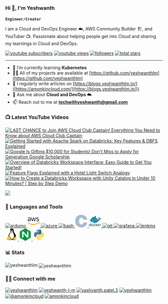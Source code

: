 ### Hi 👋, I'm Yeshwanth

**`Engineer/Creator`**

I am a Cloud and DevOps Engineer ☁️, AWS Community Builder 🏗️, and YouTuber 📺. Passionate about helping people get into Cloud and sharing my learnings in Cloud and DevOps.

   <p align="left">
      <a href="https://www.youtube.com/c/TechWithYeshwanth?sub_confirmation=1">
         <img alt="youtube subscribers" title="Subscribe to my YouTube channel" src="https://custom-icon-badges.demolab.com/youtube/channel/subscribers/UCwhERUcuzUCwr8x8mQ8zrcw?color=%23E05D44&label=SUBSCRIBE&logo=video&logoColor=white&style=for-the-badge&labelColor=CE4630"/></a> 
      <a href="https://www.youtube.com/c/TechWithYeshwanth">
         <img alt="youtube views" title="YouTube views" src="https://custom-icon-badges.demolab.com/youtube/channel/views/UCwhERUcuzUCwr8x8mQ8zrcw?color=%23E1AD0E&logo=eye&logoColor=white&style=for-the-badge&labelColor=C79600"/></a> 
      <a href="https://github.com/yeshwanthlm?tab=followers">
         <img alt="followers" title="Follow me on Github" src="https://custom-icon-badges.demolab.com/github/followers/yeshwanthlm?color=236ad3&labelColor=1155ba&style=for-the-badge&logo=person-add&label=Follow&logoColor=white"/></a>
      <a href="https://github.com/yeshwanthlm?tab=repositories&sort=stargazers">
         <img alt="total stars" title="Total stars on GitHub" src="https://custom-icon-badges.demolab.com/github/stars/yeshwanthlm?color=55960c&style=for-the-badge&labelColor=488207&logo=star"/></a>
   </p>

---

- 🌱 I’m currently learning **Kubernetes**
- 👨‍💻 All of my projects are available at [https://github.com/yeshwanthlm](https://github.com/yeshwanthlm)
- 📝 I regularly write articles on [https://blogs.yeshwanthlm.in/]([https://amonkincloud.com/](https://blogs.yeshwanthlm.in/))
- 💬 Ask me about **Cloud and DevOps ☁️**
- 📫 Reach out to me at **techwithyeshwanth@gmail.com**


### 📺 Latest YouTube Videos

<!-- BEGIN YOUTUBE-CARDS -->
[![LAST CHANCE to Join AWS Cloud Club Captain! Everything You Need to Know about AWS Cloud Club Captain](https://ytcards.demolab.com/?id=jvbchf51CIs&title=LAST+CHANCE+to+Join+AWS+Cloud+Club+Captain%21+Everything+You+Need+to+Know+about+AWS+Cloud+Club+Captain&lang=en&timestamp=1755174660&background_color=%230d1117&title_color=%23ffffff&stats_color=%23dedede&max_title_lines=1&width=250&border_radius=5 "LAST CHANCE to Join AWS Cloud Club Captain! Everything You Need to Know about AWS Cloud Club Captain")](https://www.youtube.com/watch?v=jvbchf51CIs)
[![Getting Started with Apache Spark on Databricks: Key Features & DBFS Explained](https://ytcards.demolab.com/?id=kJe1NHbeXi8&title=Getting+Started+with+Apache+Spark+on+Databricks%3A+Key+Features+%26+DBFS+Explained&lang=en&timestamp=1755088263&background_color=%230d1117&title_color=%23ffffff&stats_color=%23dedede&max_title_lines=1&width=250&border_radius=5 "Getting Started with Apache Spark on Databricks: Key Features & DBFS Explained")](https://www.youtube.com/watch?v=kJe1NHbeXi8)
[![Google Is Gifting $10,000 for Students! Don't Miss to Apply for Generation Google Scholarship](https://ytcards.demolab.com/?id=YSG36EG-xs0&title=Google+Is+Gifting+%2410%2C000+for+Students%21+Don%27t+Miss+to+Apply+for+Generation+Google+Scholarship&lang=en&timestamp=1755001842&background_color=%230d1117&title_color=%23ffffff&stats_color=%23dedede&max_title_lines=1&width=250&border_radius=5 "Google Is Gifting $10,000 for Students! Don't Miss to Apply for Generation Google Scholarship")](https://www.youtube.com/watch?v=YSG36EG-xs0)
[![Overview of Databricks Workspace Interface: Easy Guide to Get You Started!](https://ytcards.demolab.com/?id=eeVr_tOJ2DI&title=Overview+of+Databricks+Workspace+Interface%3A+Easy+Guide+to+Get+You+Started%21&lang=en&timestamp=1754915457&background_color=%230d1117&title_color=%23ffffff&stats_color=%23dedede&max_title_lines=1&width=250&border_radius=5 "Overview of Databricks Workspace Interface: Easy Guide to Get You Started!")](https://www.youtube.com/watch?v=eeVr_tOJ2DI)
[![Feature Flags Explained with a Hotel Light Switch Analogy](https://ytcards.demolab.com/?id=ZxExfL0TZyY&title=Feature+Flags+Explained+with+a+Hotel+Light+Switch+Analogy&lang=en&timestamp=1754742643&background_color=%230d1117&title_color=%23ffffff&stats_color=%23dedede&max_title_lines=1&width=250&border_radius=5 "Feature Flags Explained with a Hotel Light Switch Analogy")](https://www.youtube.com/shorts/ZxExfL0TZyY)
[![How to Create a Databricks Workspace with Unity Catalog in Under 10 Minutes? | Step by Step Demo](https://ytcards.demolab.com/?id=jrEL7oqQfl8&title=How+to+Create+a+Databricks+Workspace+with+Unity+Catalog+in+Under+10+Minutes%3F+%7C+Step+by+Step+Demo&lang=en&timestamp=1754656265&background_color=%230d1117&title_color=%23ffffff&stats_color=%23dedede&max_title_lines=1&width=250&border_radius=5 "How to Create a Databricks Workspace with Unity Catalog in Under 10 Minutes? | Step by Step Demo")](https://www.youtube.com/watch?v=jrEL7oqQfl8)
<!-- END YOUTUBE-CARDS -->

[<img src="https://custom-icon-badges.demolab.com/badge/-Subscribe%20For%20More-red?style=for-the-badge&logo=video&logoColor=white"/>](https://www.youtube.com/c/amonkincloud?sub_confirmation=1)

### 🧰 Languages and Tools

<p align="left"> <a href="https://www.arduino.cc/" target="_blank" rel="noreferrer"> <img src="https://cdn.worldvectorlogo.com/logos/arduino-1.svg" alt="arduino" width="40" height="40"/> </a> <a href="https://aws.amazon.com" target="_blank" rel="noreferrer"> <img src="https://raw.githubusercontent.com/devicons/devicon/master/icons/amazonwebservices/amazonwebservices-original-wordmark.svg" alt="aws" width="40" height="40"/> </a> <a href="https://azure.microsoft.com/en-in/" target="_blank" rel="noreferrer"> <img src="https://www.vectorlogo.zone/logos/microsoft_azure/microsoft_azure-icon.svg" alt="azure" width="40" height="40"/> </a> <a href="https://www.gnu.org/software/bash/" target="_blank" rel="noreferrer"> <img src="https://www.vectorlogo.zone/logos/gnu_bash/gnu_bash-icon.svg" alt="bash" width="40" height="40"/> </a> <a href="https://www.cprogramming.com/" target="_blank" rel="noreferrer"> <img src="https://raw.githubusercontent.com/devicons/devicon/master/icons/c/c-original.svg" alt="c" width="40" height="40"/> </a> <a href="https://www.docker.com/" target="_blank" rel="noreferrer"> <img src="https://raw.githubusercontent.com/devicons/devicon/master/icons/docker/docker-original-wordmark.svg" alt="docker" width="40" height="40"/> </a> <a href="https://git-scm.com/" target="_blank" rel="noreferrer"> <img src="https://www.vectorlogo.zone/logos/git-scm/git-scm-icon.svg" alt="git" width="40" height="40"/> </a> <a href="https://grafana.com" target="_blank" rel="noreferrer"> <img src="https://www.vectorlogo.zone/logos/grafana/grafana-icon.svg" alt="grafana" width="40" height="40"/> </a> <a href="https://www.jenkins.io" target="_blank" rel="noreferrer"> <img src="https://www.vectorlogo.zone/logos/jenkins/jenkins-icon.svg" alt="jenkins" width="40" height="40"/> </a> <a href="https://www.linux.org/" target="_blank" rel="noreferrer"> <img src="https://raw.githubusercontent.com/devicons/devicon/master/icons/linux/linux-original.svg" alt="linux" width="40" height="40"/> </a> <a href="https://www.nginx.com" target="_blank" rel="noreferrer"> <img src="https://raw.githubusercontent.com/devicons/devicon/master/icons/nginx/nginx-original.svg" alt="nginx" width="40" height="40"/> </a> <a href="https://www.python.org" target="_blank" rel="noreferrer"> <img src="https://raw.githubusercontent.com/devicons/devicon/master/icons/python/python-original.svg" alt="python" width="40" height="40"/> </a> </p>

### 📊 Stats
<p><img align="left" src="https://github-readme-stats.vercel.app/api/top-langs?username=yeshwanthlm&show_icons=true&locale=en&layout=compact" alt="yeshwanthlm" /></p>

<p>&nbsp;<img align="center" src="https://github-readme-stats.vercel.app/api?username=yeshwanthlm&show_icons=true&locale=en" alt="yeshwanthlm" /></p>

### 🏄‍♂️ Connect with me
   <p align="left">
   <a href="https://dev.to/yeshwanthlm" target="blank"><img align="center" src="https://raw.githubusercontent.com/rahuldkjain/github-profile-readme-generator/master/src/images/icons/Social/devto.svg" alt="yeshwanthlm" height="30" width="40" /></a>
   <a href="https://linkedin.com/in/yeshwanth-l-m" target="blank"><img align="center" src="https://raw.githubusercontent.com/rahuldkjain/github-profile-readme-generator/master/src/images/icons/Social/linked-in-alt.svg" alt="yeshwanth-l-m" height="30" width="40" /></a>
   <a href="https://fb.com/yashvanth.patel.3" target="blank"><img align="center" src="https://raw.githubusercontent.com/rahuldkjain/github-profile-readme-generator/master/src/images/icons/Social/facebook.svg" alt="yashvanth.patel.3" height="30" width="40" /></a>
   <a href="https://instagram.com/yeshwanthlm" target="blank"><img align="center" src="https://raw.githubusercontent.com/rahuldkjain/github-profile-readme-generator/master/src/images/icons/Social/instagram.svg" alt="yeshwanthlm" height="30" width="40" /></a>
   <a href="https://hashnode.com/@amonkincloud" target="blank"><img align="center" src="https://raw.githubusercontent.com/rahuldkjain/github-profile-readme-generator/master/src/images/icons/Social/hashnode.svg" alt="@amonkincloud" height="30" width="40" /></a>
   <a href="https://www.youtube.com/c/amonkincloud" target="blank"><img align="center" src="https://raw.githubusercontent.com/rahuldkjain/github-profile-readme-generator/master/src/images/icons/Social/youtube.svg" alt="amonkincloud" height="30" width="40" /></a>
   </p>
